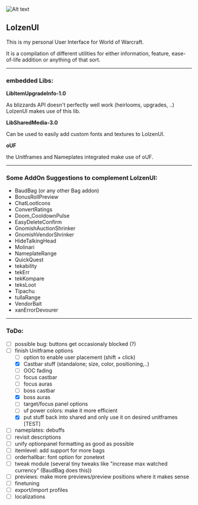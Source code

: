 ![Alt text](http://abload.de/img/wowscrnshot_112417_185tsk5.jpg "Screenshot1")

## LolzenUI
This is my personal User Interface for World of Warcraft.

It is a compilation of different utilities for either information, feature, ease-of-life addition or anything of that sort.

------
### embedded Libs:
**LibItemUpgradeInfo-1.0**

As blizzards API doesn't perfectly well work (heirlooms, upgrades, ..) LolzenUI makes use of this lib.

**LibSharedMedia-3.0**

Can be used to easily add custom fonts and textures to LolzenUI.

**oUF**

the Unitframes and Nameplates integrated make use of oUF.

------
### Some AddOn Suggestions to complement LolzenUI:
- BaudBag (or any other Bag addon)
- BonusRollPreview
- ChatLootIcons
- ConvertRatings
- Doom_CooldownPulse
- EasyDeleteConfirm
- GnomishAuctionShrinker
- GnomishVendorShrinker
- HideTalkingHead
- Molinari
- NameplateRange
- QuickQuest
- tekability
- tekErr
- tekKompare
- teksLoot
- Tipachu
- tullaRange
- VendorBait
- xanErrorDevourer

------
### ToDo:
- [ ] possible bug: buttons get occasionaly blocked (?)
- [ ] finish Unitframe options
  - [ ] option to enable user placement (shift + click)
  - [x] Castbar stuff (standalone; size, color, positioning,..)
  - [ ] OOC fading
  - [ ] focus castbar
  - [ ] focus auras
  - [ ] boss castbar
  - [x] boss auras
  - [ ] target/focus panel options
  - [ ] uf power colors: make it more efficient
  - [x] put stuff back into shared and only use it on desired unitframes [TEST]
- [ ] nameplates: debuffs
- [ ] revisit descriptions
- [ ] unify optionpanel formatting as good as possible
- [ ] itemlevel: add support for more bags
- [ ] orderhallbar: font option for zonetext
- [ ] tweak module (several tiny tweaks like "increase max watched currency" (BaudBag does this))
- [ ] previews: make more previews/preview positions where it makes sense
- [ ] finetuning
- [ ] export/import profiles
- [ ] localizations